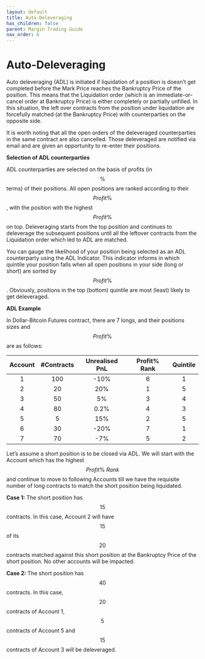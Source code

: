 ```yaml
---
layout: default
title: Auto-Deleveraging
has_children: false
parent: Margin Trading Guide
nav_order: 6
---
```


# Auto-Deleveraging

Auto deleveraging (ADL) is initiated if liquidation of a position is doesn’t get completed before the Mark  Price reaches the Bankruptcy Price of the position. This means that the Liquidation order (which is an immediate-or-cancel order at Bankruptcy Price) is either completely or partially unfilled. In this situation, the left over contracts from the position under liquidation are forcefully matched (at the Bankruptcy Price) with counterparties on the opposite side.

 It is worth noting that all the open orders of the deleveraged counterparties in the same contract are also cancelled. Those deleveraged are notified via email and are given an opportunity to re-enter their positions.

  **Selection of ADL counterparties**

ADL counterparties are selected on the basis of profits (in $$\%$$ terms) of their positions. All open positions are ranked according to their $$Profit\%$$, with the position with the highest $$Profit\%$$ on top. Deleveraging starts from the top position and continues to deleverage the subsequent positions until all the leftover contracts from the Liquidation order which led to ADL are matched.

 You can gauge the likelihood of your position being selected as an ADL counterparty using the ADL Indicator. This indicator informs in which quintile your position falls when all open positions in your side (long or short) are sorted by $$Profit\%$$. Obviously, positions in the top (bottom) quintile are most (least) likely to get deleveraged.

 **ADL Example**

In Dollar-Bitcoin Futures contract, there are 7 longs, and their positions sizes and $$Profit\%$$ are as follows:

| Account 	| #Contracts 	| Unrealised PnL 	| Profit% Rank 	| Quintile 	|
|:---------:| :------------:| :---------------:|:--------------:|:---------:|
|    1    	|     100    	|      -10%      	|       6      	|     1    	|
|    2    	|     20     	|       20%      	|       1      	|     5    	|
|    3    	|     50     	|       5%       	|       3      	|     4    	|
|    4    	|     80     	|      0.2%      	|       4      	|     3    	|
|    5    	|      5     	|       15%      	|       2      	|     5    	|
|    6    	|     30     	|      -20%      	|       7      	|     1    	|
|    7    	|     70     	|       -7%      	|       5      	|     2    	|

Let’s assume a short position is to be closed via ADL. We will start with the Account which has the highest $$Profit\% \ Rank$$ and continue to move to following Accounts till we have the requisite number of long contracts to match the short position being liquidated.

 **Case 1:** The short position has $$15$$ contracts. In this case, Account 2 will have $$15$$ of its $$20$$ contracts matched against this short position at the Bankruptcy Price of the short position. No other accounts will be impacted.

**Case 2:** The short position has $$40$$ contracts. In this case, $$20$$ contracts of Account 1, $$5$$ contracts of Account 5 and $$15$$ contracts of Account 3 will be deleveraged.